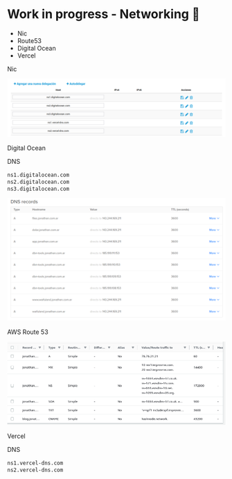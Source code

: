 # Work in progress - Networking 🧲

- Nic
- Route53
- Digital Ocean
- Vercel

Nic

![NIC](nic.png)

Digital Ocean 

DNS

```
ns1.digitalocean.com
ns2.digitalocean.com
ns3.digitalocean.com
```

![DO](digital_ocean.png)

AWS Route 53

![AWS](aws.png)

Vercel

DNS

```
ns1.vercel-dns.com
ns2.vercel-dns.com
```